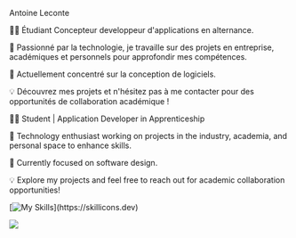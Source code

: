 Antoine Leconte

👨‍🎓 Étudiant Concepteur developpeur d'applications en alternance.

🚀 Passionné par la technologie, je travaille sur des projets en entreprise, académiques et personnels pour approfondir mes compétences.

📘 Actuellement concentré sur la conception de logiciels.

💡 Découvrez mes projets et n'hésitez pas à me contacter pour des opportunités de collaboration académique !

👨‍🎓 Student | Application Developer in Apprenticeship

🚀 Technology enthusiast working on projects in the industry, academia, and personal space to enhance skills.

📘 Currently focused on software design.

💡 Explore my projects and feel free to reach out for academic collaboration opportunities!

[![My Skills](https://skillicons.dev/icons?i=idea,vscode,md,html,css,sass,php,js,ts,react,nextjs,symfony,laravel,materialui,bootstrap,wordpress,git,github,gitlab,postman,redis,linux,nodejs,bun,docker,electron,figma,)](https://skillicons.dev)

<a href="antoine.leconte9462@gmail.com"><img src="https://img.shields.io/badge/Gmail-D14836?style=for-the-badge&logo=gmail&logoColor=white" /></a>
